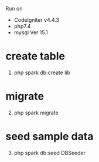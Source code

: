 Run on
- CodeIgniter v4.4.3
- php7.4
- mysql Ver 15.1


# create table
1. php spark db:create lib

# migrate
2. php spark migrate

# seed sample data
3. php spark db:seed DBSeeder
